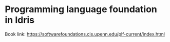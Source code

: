 # Programming language foundation in Idris

Book link: https://softwarefoundations.cis.upenn.edu/plf-current/index.html
